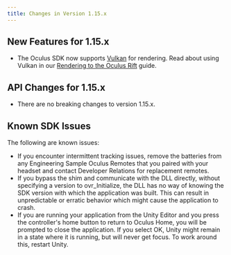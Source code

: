 ```yaml
---
title: Changes in Version 1.15.x
---
```




## New Features for 1.15.x

* The Oculus SDK now supports [Vulkan](https://www.khronos.org/vulkan/) for rendering. Read about using Vulkan in our [Rendering to the Oculus Rift](https://developer.oculus.com/documentation/pcsdk/latest/concepts/dg-render/#dg_render) guide.


## API Changes for 1.15.x

* There are no breaking changes to version 1.15.x. 


## Known SDK Issues

The following are known issues:

* If you encounter intermittent tracking issues, remove the batteries from any Engineering Sample Oculus Remotes that you paired with your headset and contact Developer Relations for replacement remotes.
* If you bypass the shim and communicate with the DLL directly, without specifying a version to ovr\_Initialize, the DLL has no way of knowing the SDK version with which the application was built. This can result in unpredictable or erratic behavior which might cause the application to crash.
* If you are running your application from the Unity Editor and you press the controller's home button to return to Oculus Home, you will be prompted to close the application. If you select OK, Unity might remain in a state where it is running, but will never get focus. To work around this, restart Unity.

